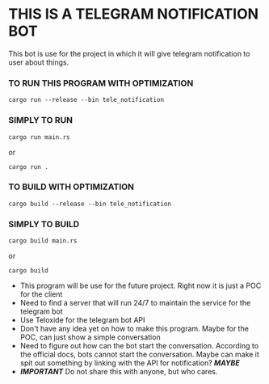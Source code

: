 # THIS IS A TELEGRAM NOTIFICATION BOT

This bot is use for the project in which it will give telegram notification to user about things.

### TO RUN THIS PROGRAM WITH OPTIMIZATION
```cargo run --release --bin tele_notification```

### SIMPLY TO RUN
```cargo run main.rs``` 

or

 ```cargo run .```

### TO BUILD WITH OPTIMIZATION
```cargo build --release --bin tele_notification```

### SIMPLY TO BUILD
```cargo build main.rs```

or

```cargo build```

- This program will be use for the future project. Right now it is just a POC for the client
- Need to find a server that will run 24/7 to maintain the service for the telegram bot
- Use Teloxide for the telegram bot API
- Don't have any idea yet on how to make this program. Maybe for the POC, can just show a simple conversation
- Need to figure out how can the bot start the conversation. According to the official docs, bots cannot start the conversation. Maybe can make it spit out something by linking with the API for notification? ***MAYBE***
- ***IMPORTANT*** Do not share this with anyone, but who cares.   
